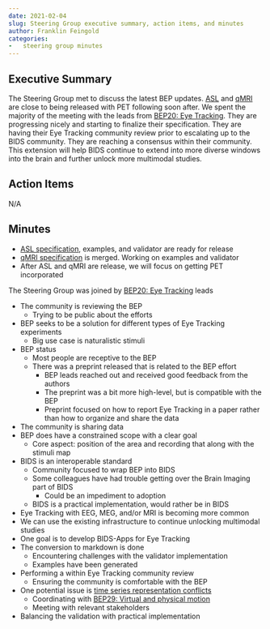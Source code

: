 ```yaml
---
date: 2021-02-04
slug: Steering Group executive summary, action items, and minutes
author: Franklin Feingold
categories:
-   steering group minutes
---
```




<!-- more -->



## Executive Summary

The Steering Group met to discuss the latest BEP updates. [ASL](https://github.com/bids-standard/bids-specification/pull/669) and [qMRI](https://github.com/bids-standard/bids-specification/pull/690) are close to being released with PET following soon after. We spent the majority of the meeting with the leads from [BEP20: Eye Tracking](https://bids.neuroimaging.io/bep020). They are progressing nicely and starting to finalize their specification. They are having their Eye Tracking community review prior to escalating up to the BIDS community. They are reaching a consensus within their community. This extension will help BIDS continue to extend into more diverse windows into the brain and further unlock more multimodal studies.

## Action Items

N/A

## Minutes


- [ASL specification](https://github.com/bids-standard/bids-specification/pull/669), examples, and validator are ready for release
- [qMRI specification](https://github.com/bids-standard/bids-specification/pull/690) is merged. Working on examples and validator
- After ASL and qMRI are release, we will focus on getting PET incorporated

The Steering Group was joined by [BEP20: Eye Tracking](https://bids.neuroimaging.io/bep020) leads

- The community is reviewing the BEP
  - Trying to be public about the efforts
- BEP seeks to be a solution for different types of Eye Tracking experiments
  - Big use case is naturalistic stimuli
- BEP status
  - Most people are receptive to the BEP
  - There was a preprint released that is related to the BEP effort
    - BEP leads reached out and received good feedback from the authors
    - The preprint was a bit more high-level, but is compatible with the BEP
    - Preprint focused on how to report Eye Tracking in a paper rather than how to organize and share the data
- The community is sharing data
- BEP does have a constrained scope with a clear goal
  - Core aspect: position of the area and recording that along with the stimuli map
- BIDS is an interoperable standard
  - Community focused to wrap BEP into BIDS
  - Some colleagues have had trouble getting over the Brain Imaging part of BIDS
    - Could be an impediment to adoption
  - BIDS is a practical implementation, would rather be in BIDS
- Eye Tracking with EEG, MEG, and/or MRI is becoming more common
- We can use the existing infrastructure to continue unlocking multimodal studies
- One goal is to develop BIDS-Apps for Eye Tracking
- The conversion to markdown is done
  - Encountering challenges with the validator implementation
  - Examples have been generated
- Performing a within Eye Tracking community review
  - Ensuring the community is comfortable with the BEP
- One potential issue is [time series representation conflicts](https://github.com/bids-standard/bids-specification/issues/713)
  - Coordinating with [BEP29: Virtual and physical motion](https://bids.neuroimaging.io/bep029)
  - Meeting with relevant stakeholders
- Balancing the validation with practical implementation

